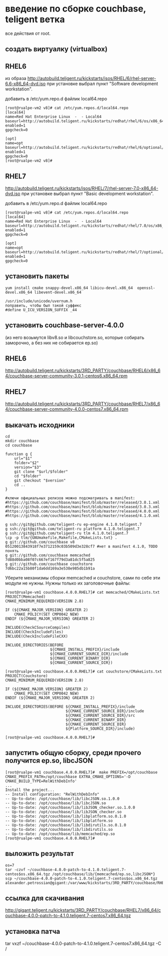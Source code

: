 введение по сборке couchbase, teligent ветка
============================================

все действия от root.

создать виртуалку (virtualbox) 
------------------------------

RHEL6
-----
из образа
http://autobuild.teligent.ru/kickstarts/isos/RHEL/6/rhel-server-6.6-x86_64-dvd.iso
при установке выбрал пункт "Software development workstation".

добавить в /etc/yum.repo.d файлик local64.repo
~~~
[root@rualpe-vm2 v8]# cat /etc/yum.repos.d/local64.repo 
[local64]
name=Red Hat Enterprise Linux  -  - Local64
baseurl=http://autobuild.teligent.ru/kickstarts/redhat/rhel/6/os/x86_64/Server/
enabled=1
gpgcheck=0

[opt]
name=opt
baseurl=http://autobuild.teligent.ru/kickstarts/redhat/rhel/6/optional/x86_64
enabled=1
gpgcheck=0
[root@rualpe-vm2 v8]# 
~~~


RHEL7
-----
http://autobuild.teligent.ru/kickstarts/isos/RHEL/7/rhel-server-7.0-x86_64-dvd.iso
при установке выбрал пункт "Basic development workstation".

добавить в /etc/yum.repo.d файлик local64.repo
~~~
[root@rualpe-vm1 v8]# cat /etc/yum.repos.d/local64.repo 
[local64]
name=Red Hat Enterprise Linux  -  - Local64
baseurl=http://autobuild.teligent.ru/kickstarts/redhat/rhel/7.0/os/x86_64/
enabled=1
gpgcheck=0

[opt]
name=opt
baseurl=http://autobuild.teligent.ru/kickstarts/redhat/rhel/7/optional/x86_64/
enabled=1
gpgcheck=0
~~~


установить пакеты
-----------------

~~~
yum install cmake snappy-devel.x86_64 libicu-devel.x86_64  openssl-devel.x86_64 libevent-devel.x86_64

/usr/include/unicode/uvernum.h
поправить, чтобы был такой суффикс
#define U_ICU_VERSION_SUFFIX _44

~~~

установить couchbase-server-4.0.0 
---------------------------------

(из него возьмутся libv8.so и libcouchstore.so, которые собирать заморочно, а без них не собирается ep.so)

RHEL6
-----
http://autobuild.teligent.ru/kickstarts/3RD_PARTY/couchbase/RHEL6/x86_64/couchbase-server-community-3.0.1-centos6.x86_64.rpm

RHEL7
----
http://autobuild.teligent.ru/kickstarts/3RD_PARTY/couchbase/RHEL7/x86_64/couchbase-server-community-4.0.0-centos7.x86_64.rpm

выкачать исходники
-------------------------------

~~~
cd
mkdir couchbase
cd couchbase

function g {
	url="$1"
	folder="$2"
	version="$3"
	git clone "$url/$folder"
	cd "$folder"
	git checkout "$version"
	cd ..
}

#ключи официальных релизов можно подсматривать в manifest:
#https://github.com/couchbase/manifest/blob/master/released/3.0.1.xml
#https://github.com/couchbase/manifest/blob/master/released/3.0.3.xml
#https://github.com/couchbase/manifest/blob/master/released/4.0.0.xml
#https://github.com/couchbase/manifest/blob/master/released/4.1.0.xml

g ssh://git@github.com/teligent-ru ep-engine 4.1.0.teligent.7
g ssh://git@github.com/teligent-ru platform 4.1.0.teligent.7
g ssh://git@github.com/teligent-ru tlm 4.1.0.teligent.7
\cp -p tlm/{GNUmakefile,Makefile,CMakeLists.txt} .
g git://github.com/couchbase v8 05120013843918f7e3712159c03b509d3e328cf7 #нет в manifest 4.1.0, TODO понять
g git://github.com/couchbase memcached 7d88d0bba08f07c667ef167f79d3a81dc5f5a825
g git://github.com/couchbase couchstore 7d6bc22a15b80f1da6dd169a3e538e985db1b91a
~~~

Уберите механизмы сборки memcached и couchstore, сами по себе эти модули не нужны. Нужны только их заголовочные файлы:
~~~
[root@rualpe-vm1 couchbase.4.0.0.RHEL7]# cat memcached/CMakeLists.txt
PROJECT(Memcached)
CMAKE_MINIMUM_REQUIRED(VERSION 2.8)

IF (${CMAKE_MAJOR_VERSION} GREATER 2)
    CMAKE_POLICY(SET CMP0042 NEW)
ENDIF (${CMAKE_MAJOR_VERSION} GREATER 2)

INCLUDE(CheckCSourceCompiles)
INCLUDE(CheckIncludeFiles)
INCLUDE(CheckIncludeFileCXX)

INCLUDE_DIRECTORIES(BEFORE
                    ${CMAKE_INSTALL_PREFIX}/include
                    ${CMAKE_CURRENT_SOURCE_DIR}/include
                    ${CMAKE_CURRENT_BINARY_DIR}
                    ${CMAKE_CURRENT_SOURCE_DIR})

[root@rualpe-vm1 couchbase.4.0.0.RHEL7]# cat couchstore/CMakeLists.txt
PROJECT(Couchstore)
CMAKE_MINIMUM_REQUIRED(VERSION 2.8)

IF (${CMAKE_MAJOR_VERSION} GREATER 2)
    CMAKE_POLICY(SET CMP0042 NEW)
ENDIF (${CMAKE_MAJOR_VERSION} GREATER 2)

INCLUDE_DIRECTORIES(BEFORE ${CMAKE_INSTALL_PREFIX}/include
                           ${CMAKE_CURRENT_SOURCE_DIR}/include
                           ${CMAKE_CURRENT_SOURCE_DIR}/src
                           ${CMAKE_CURRENT_BINARY_DIR}
                           ${CMAKE_CURRENT_SOURCE_DIR}
                           ${Platform_SOURCE_DIR}/include)

[root@rualpe-vm1 couchbase.4.0.0.RHEL7]#
~~~

запустить общую сборку, среди прочего получится ep.so, libcJSON
--------------------------------------------------------------------------

~~~
[root@rualpe-vm1 couchbase.4.0.0.RHEL7]#  make PREFIX=/opt/couchbase CMAKE_PREFIX_PATH=/opt/couchbase EXTRA_CMAKE_OPTIONS='-D CMAKE_BUILD_TYPE=RelWithDebInfo'
...
Install the project...
-- Install configuration: "RelWithDebInfo"
-- Up-to-date: /opt/couchbase/lib/libcJSON.so.1.0.0
-- Up-to-date: /opt/couchbase/lib/libcJSON.so
-- Up-to-date: /opt/couchbase/lib/libJSON_checker.so.1.0.0
-- Up-to-date: /opt/couchbase/lib/libJSON_checker.so
-- Up-to-date: /opt/couchbase/lib/libplatform.so.0.1.0
-- Up-to-date: /opt/couchbase/lib/libplatform.so
-- Up-to-date: /opt/couchbase/lib/libdirutils.so.0.1.0
-- Up-to-date: /opt/couchbase/lib/libdirutils.so
-- Up-to-date: /opt/couchbase/lib/memcached/ep.so
[root@rualpe-vm1 couchbase.4.0.0.RHEL7]#
~~~


выложить результат
------------------

~~~
os=7
tar -czvf ~/couchbase-4.0.0-patch-to-4.1.0.teligent.7-centos$os.x86_64.tgz /opt/couchbase/lib/{memcached/ep.so,libcJSON*}
scp ~/couchbase-4.0.0-patch-to-4.1.0.teligent.7-centos$os.x86_64.tgz  alexander.petrossian@gigant:/var/www/kickstarts/3RD_PARTY/couchbase/RHEL$os/x86_64/
~~~

ссылка для скачивания
---------------------
http://gigant.teligent.ru/kickstarts/3RD_PARTY/couchbase/RHEL7/x86_64/couchbase-4.0.0-patch-to-4.1.0.teligent.7-centos7.x86_64.tgz

установка патча
---------------
tar vxzf ~/couchbase-4.0.0-patch-to-4.1.0.teligent.7-centos7.x86_64.tgz -C /
